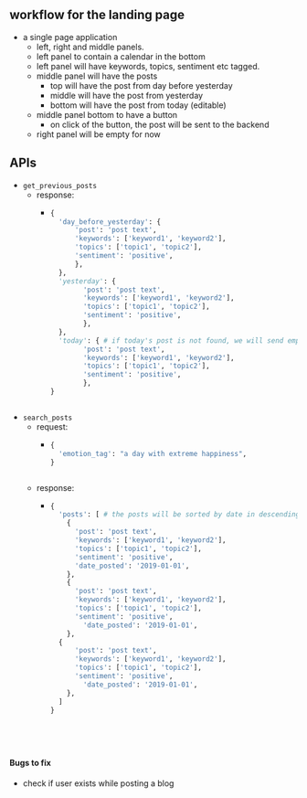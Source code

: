 ## workflow for the landing page 
- a single page application 
  - left, right and middle panels. 
  - left panel to contain a calendar in the bottom
  - left panel will have keywords, topics, sentiment etc tagged.
  - middle panel will have the posts
    - top will have the post from day before yesterday
    - middle will have the post from yesterday
    - bottom will have the post from today (editable)
  - middle panel bottom to have a button
    - on click of the button, the post will be sent to the backend
  - right panel will be empty for now


## APIs
- `get_previous_posts`
    - response:
      - ```python
        {
          'day_before_yesterday': {
              'post': 'post text',
              'keywords': ['keyword1', 'keyword2'],
              'topics': ['topic1', 'topic2'],
              'sentiment': 'positive',
              },  
          },
          'yesterday': {
                'post': 'post text',
                'keywords': ['keyword1', 'keyword2'],
                'topics': ['topic1', 'topic2'],
                'sentiment': 'positive',
                },  
          },
          'today': { # if today's post is not found, we will send empty values for all keys. 
                'post': 'post text',
                'keywords': ['keyword1', 'keyword2'],
                'topics': ['topic1', 'topic2'],
                'sentiment': 'positive',
                },  
        }
      ```
- `search_posts`
    - request:
      - ```python
        {
          'emotion_tag': "a day with extreme happiness",
        }
      ```
    - response:
      - ```python
        {
          'posts': [ # the posts will be sorted by date in descending order (recent first)
            {
              'post': 'post text',
              'keywords': ['keyword1', 'keyword2'],
              'topics': ['topic1', 'topic2'],
              'sentiment': 'positive',
              'date_posted': '2019-01-01',
            },
            {
              'post': 'post text',
              'keywords': ['keyword1', 'keyword2'],
              'topics': ['topic1', 'topic2'],
              'sentiment': 'positive',
                'date_posted': '2019-01-01',
            },
          {
              'post': 'post text',
              'keywords': ['keyword1', 'keyword2'],
              'topics': ['topic1', 'topic2'],
              'sentiment': 'positive',
                'date_posted': '2019-01-01',
            },
          ]
        }
      ```
      



#### Bugs to fix
- check if user exists while posting a blog